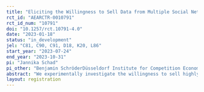 ```yaml
---
title: "Eliciting the Willingness to Sell Data from Multiple Social Networks"
rct_id: "AEARCTR-0010791"
rct_id_num: "10791"
doi: "10.1257/rct.10791-4.0"
date: "2023-01-18"
status: "in_development"
jel: "C81, C90, C91, D18, K20, L86"
start_year: "2023-07-24"
end_year: "2023-10-31"
pi: "Jannika Schad"
pi_other: "Benjamin SchröderDüsseldorf Institute for Competition Economics - Heinrich Heine University Düsseldorf; Olaf StypaDüsseldorf Institute for Competition Economics - Heinrich Heine University Düsseldorf; Hendrik DöpperDüsseldorf Institute for Competition Economics - Heinrich Heine University DüsseldorfDüsseldorf Institute for Competition Economics - Heinrich Heine University Düsseldorf"
abstract: "We experimentally investigate the willingness to sell highly sensitive personal data from different social networks. To analyze the perceived loss of selling data, we have sequential selling decisions in which we vary between researchers and external firms as buyers, and we vary the number of buyers. In particular, we are interested in (i) whether our participants are more willing to sell additional data sets if they have already sold data to the same buyer, (ii) whether the willingness to sell differs depending on the type of buyer, and (iii) whether the willingness to sell differs for alternating buyers.  We link our analysis to current debates in competition economics. We further collect information about personality traits to investigate sellers’ heterogeneity."
layout: registration
---
```


